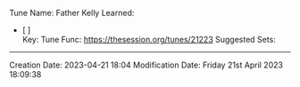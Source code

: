 Tune Name: Father Kelly
Learned: 
- [ ]  
Key:
Tune Func: https://thesession.org/tunes/21223
Suggested Sets:

---
Creation Date: 2023-04-21 18:04
Modification Date: Friday 21st April 2023 18:09:38



